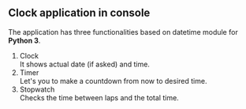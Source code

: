 ## Clock application in console  
The application has three functionalities based on datetime module for **Python 3**.  
 1. Clock  
It shows actual date (if asked) and time.  
 2. Timer  
Let's you to make a countdown from now to desired time.  
 3. Stopwatch  
Checks the time between laps and the total time.
